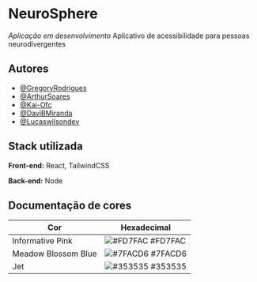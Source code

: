 
# NeuroSphere
*Aplicação em desenvolvimento*
Aplicativo de acessibilidade para pessoas neurodivergentes


## Autores

- [@GregoryRodrigues](https://github.com/GregoryRFGMS)
- [@ArthurSoares](https://github.com/Arthur-Soares-Dev)
- [@Kai-Ofc](https://github.com/Kai-Ofc)
- [@DaviBMiranda](https://github.com/DaviBMiranda)
- [@Lucaswilsondev ](https://github.com/lucaswilsondev)



## Stack utilizada

**Front-end:** React, TailwindCSS

**Back-end:** Node

## Documentação de cores

| Cor               | Hexadecimal                                                |
| ----------------- | ---------------------------------------------------------------- |
| Informative Pink       | ![#FD7FAC](https://via.placeholder.com/10/FD7FAC?text=+) #FD7FAC |
| Meadow Blossom Blue       | ![#7FACD6](https://via.placeholder.com/10/7FACD6?text=+) #7FACD6 |
| Jet        | ![#353535](https://via.placeholder.com/10/353535?text=+) #353535 |

